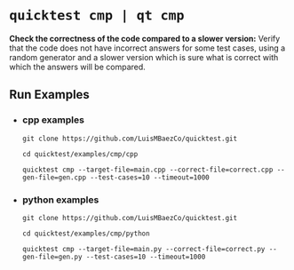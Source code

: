 `quicktest cmp | qt cmp`
============

**Check the correctness of the code compared to a slower version:** Verify that the code does not have incorrect answers for some test cases, using a random generator and a slower version which is sure what is correct with which the answers will be compared.

## Run Examples

* ### cpp examples
    ```shell
    git clone https://github.com/LuisMBaezCo/quicktest.git

    cd quicktest/examples/cmp/cpp

    quicktest cmp --target-file=main.cpp --correct-file=correct.cpp --gen-file=gen.cpp --test-cases=10 --timeout=1000
    ```

* ### python examples
    ```shell
    git clone https://github.com/LuisMBaezCo/quicktest.git

    cd quicktest/examples/cmp/python

    quicktest cmp --target-file=main.py --correct-file=correct.py --gen-file=gen.py --test-cases=10 --timeout=1000
    ```

